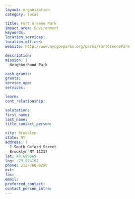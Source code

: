 ```yaml
---
layout: organization
category: local

title: Fort Greene Park
impact_area: Environment
keywords: 
location_services: 
location_offices: 
website: http://www.nycgovparks.org/parks/FortGreenePark

description: 
mission: |
  Neighborhood Park

cash_grants: 
grants: 
service_opp: 
services: 

learn: 
cont_relationship: 

salutation: 
first_name: 
last_name: 
title_contact_person: 

city: Brooklyn
state: NY
address: |
  1 South Oxford Street  
  Brooklyn NY 11217
lat: 40.689669
lng: -73.974102
phone: 212-360-8290
ext: 
fax: 
email: 
preferred_contact: 
contact_person_intro: 
---
```


